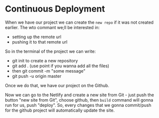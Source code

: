 # Continuous Deployment

When we have our project we can create the `new repo` if it was not created earlier. The wto commant we;ll be interested in: 
- setting up the remote url 
- pushing it to that remote url

So in the terminal of the project we can write: 
- git init to create a new repository
- git add . (use point if you wanna add all the files)
- then git commit -m "some message"
- git push -u origin master

Once we do that, we have our project on the Github. 

Now we can go to the Netlify and create a new site from Git - just push the button "new site from Git", choose github, then `build` command will gonna run for us,  push "deploy". So, every changes that we gonna commit/push for the github project will automatically update the site. 